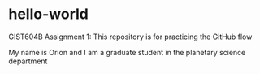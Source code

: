 # hello-world
GIST604B Assignment 1: This repository is for practicing the GitHub flow

My name is Orion and I am a graduate student in the planetary science department
